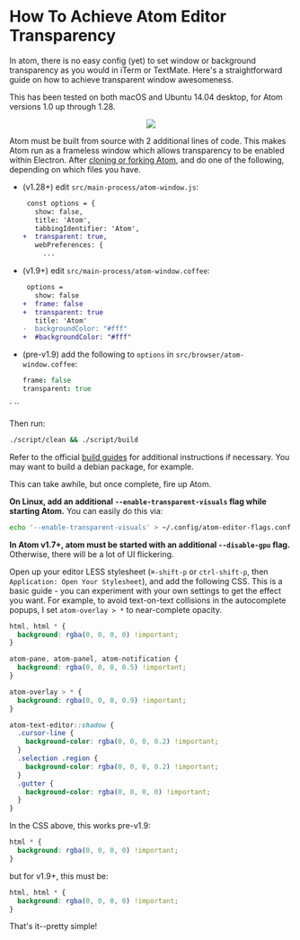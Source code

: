 # How To Achieve Atom Editor Transparency

In atom, there is no easy config (yet) to set window or background transparency as you would in iTerm or TextMate. Here's a straightforward guide on how to achieve transparent window awesomeness.

This has been tested on both macOS and Ubuntu 14.04 desktop, for Atom versions 1.0 up through 1.28.

<p align="center">
  <img src="screenshot.png" />
</p>

Atom must be built from source with 2 additional lines of code. This makes Atom run as a frameless window which allows transparency to be enabled within Electron. After [cloning or forking Atom](https://github.com/atom/atom), and do one of the following, depending on which files you have.

- (v1.28+) edit `src/main-process/atom-window.js`:

  ```diff
   const options = {
     show: false,
     title: 'Atom',
     tabbingIdentifier: 'Atom',
  +  transparent: true,
     webPreferences: {
       ...
  ```
  
- (v1.9+) edit `src/main-process/atom-window.coffee`:

  ```diff
   options =
     show: false
  +  frame: false
  +  transparent: true
     title: 'Atom'
  -  backgroundColor: "#fff"
  +  #backgroundColor: "#fff"
  ```
  
- (pre-v1.9) add the following to `options` in `src/browser/atom-window.coffee`:

  ```coffeescript
  frame: false
  transparent: true
`  ``

Then run:

```sh
./script/clean && ./script/build
```

Refer to the official [build guides](https://github.com/atom/atom#building) for additional instructions if necessary. You may want to build a debian package, for example.

This can take awhile, but once complete, fire up Atom.

**On Linux, add an additional `--enable-transparent-visuals` flag while starting Atom.** You can easily do this via:

```sh
echo '--enable-transparent-visuals' > ~/.config/atom-editor-flags.conf
```

**In Atom v1.7+, atom must be started with an additional `--disable-gpu` flag.** Otherwise, there will be a lot of UI flickering.

Open up your editor LESS stylesheet (`⌘-shift-p` or `ctrl-shift-p`, then `Application: Open Your Stylesheet`), and add the following CSS. This is a basic guide - you can experiment with your own settings to get the effect you want. For example, to avoid text-on-text collisions in the autocomplete popups, I set `atom-overlay > *` to near-complete opacity.

```css
html, html * {
  background: rgba(0, 0, 0, 0) !important;
}

atom-pane, atom-panel, atom-notification {
  background: rgba(0, 0, 0, 0.5) !important;
}

atom-overlay > * {
  background: rgba(0, 0, 0, 0.9) !important;
}

atom-text-editor::shadow {
  .cursor-line {
    background-color: rgba(0, 0, 0, 0.2) !important;
  }
  .selection .region {
    background-color: rgba(0, 0, 0, 0.2) !important;
  }
  .gutter {
    background-color: rgba(0, 0, 0, 0) !important;
  }
}
```

In the CSS above, this works pre-v1.9:

```css
html * {
  background: rgba(0, 0, 0, 0) !important;
}
```

but for v1.9+, this must be:

```css
html, html * {
  background: rgba(0, 0, 0, 0) !important;
}
```

That's it--pretty simple!
